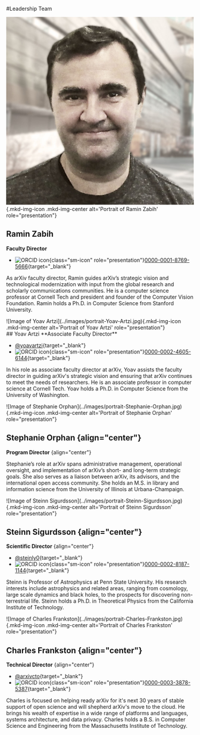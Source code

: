 #Leadership Team

<div class="grid-blocks" markdown="1">
<div class="bio-block primary" markdown="1">

<div markdown="1">

![Image of Ramin Zabih](../images/portrait-Ramin-Zabih.jpg){.mkd-img-icon .mkd-img-center alt='Portrait of Ramin Zabih' role="presentation"}

</div>

<div markdown="1">

## Ramin Zabih
**Faculty Director**

- ![ORCID icon](https://info.orcid.org/wp-content/uploads/2019/11/orcid_16x16.png){class="sm-icon" role="presentation"}[0000-0001-8769-5666](https://orcid.org/0000-0001-8769-5666){target="_blank"}

As arXiv faculty director, Ramin guides arXiv’s strategic vision and technological modernization with input from the global research and scholarly communications communities. He is a computer science professor at Cornell Tech and president and founder of the Computer Vision Foundation. Ramin holds a Ph.D. in Computer Science from Stanford University.
</div>
</div>
</div>

<div class="grid-blocks" markdown="1">
<div class="bio-block primary" markdown="1">
<div markdown="1">
![Image of Yoav Artzi](../images/portrait-Yoav-Artzi.jpg){.mkd-img-icon .mkd-img-center alt='Portrait of Yoav Artzi' role="presentation"}
</div>
<div markdown="1">
## Yoav Artzi
**Associate Faculty Director**

- [@yoavartzi](https://twitter.com/@yoavartzi){target="_blank"}
- ![ORCID icon](https://info.orcid.org/wp-content/uploads/2019/11/orcid_16x16.png){class="sm-icon" role="presentation"}[0000-0002-4605-6144](https://orcid.org/0000-0002-4605-6144){target="_blank"}

In his role as associate faculty director at arXiv, Yoav assists the faculty director in guiding arXiv's strategic vision and ensuring that arXiv continues to meet the needs of researchers. He is an associate professor in computer science at Cornell Tech. Yoav holds a Ph.D. in Computer Science from the University of Washington.
</div>
</div>
</div>

<div class="grid-blocks" markdown="1">

<div class="bio-block" markdown="1">
![Image of Stephanie Orphan](../images/portrait-Stephanie-Orphan.jpg){.mkd-img-icon .mkd-img-center alt='Portrait of Stephanie Orphan' role="presentation"}

## Stephanie Orphan {align="center"}

**Program Director**
{align="center"}

Stephanie’s role at arXiv spans administrative management, operational oversight, and implementation of arXiv’s short- and long-term strategic goals. She also serves as a liaison between arXiv, its advisors, and the international open access community. She holds an M.S. in library and information science from the University of Illinois at Urbana-Champaign.
</div>

<div class="bio-block" markdown="1">
![Image of Steinn Sigurdsson](../images/portrait-Steinn-Sigurdsson.jpg){.mkd-img-icon .mkd-img-center alt='Portrait of Steinn Sigurdsson' role="presentation"}

## Steinn Sigurdsson {align="center"}

**Scientific Director**
{align="center"}

- [@steinly0](https://twitter.com/steinly0){target="_blank"}
- ![ORCID icon](https://info.orcid.org/wp-content/uploads/2019/11/orcid_16x16.png){class="sm-icon" role="presentation"}[0000-0002-8187-1144](https://orcid.org/0000-0002-8187-1144){target="_blank"}

Steinn is Professor of Astrophysics at Penn State University. His research interests include astrophysics and related areas, ranging from cosmology, large scale dynamics and black holes, to the prospects for discovering non-terrestrial life. Steinn holds a Ph.D. in Theoretical Physics from the California Institute of Technology.
</div>

<div class="bio-block" markdown="1">
![Image of Charles Frankston](../images/portrait-Charles-Frankston.jpg){.mkd-img-icon .mkd-img-center alt='Portrait of Charles Frankston' role="presentation"}

## Charles Frankston {align="center"}

**Technical Director**
{align="center"}

- [@arxivcto](https://twitter.com/@arxivcto){target="_blank"}
- ![ORCID icon](https://info.orcid.org/wp-content/uploads/2019/11/orcid_16x16.png){class="sm-icon" role="presentation"}[0000-0003-3878-5387](https://orcid.org/0000-0003-3878-5387){target="_blank"}

Charles is focused on helping ready arXiv for it's next 30 years of stable support of open science and will shepherd arXiv's move to the cloud. He brings his wealth of expertise in a wide range of platforms and languages, systems architecture, and data privacy. Charles holds a B.S. in Computer Science and Engineering from the Massachusetts Institute of Technology.
</div>

</div>
